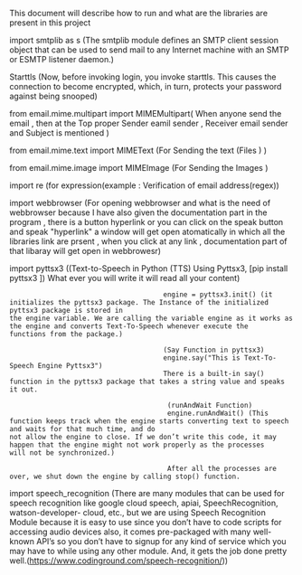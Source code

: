 This document will describe how to run and what are the libraries are present in this project

import smtplib  as s                       (The smtplib module defines an SMTP client session object that can be used to send mail to any Internet machine with an SMTP or ESMTP                                              listener daemon.)

Starttls                                   (Now, before invoking login, you invoke starttls. This causes the connection to become encrypted, which, in turn, protects your password                                            against being snooped)
 
from email.mime.multipart import MIMEMultipart( When anyone send the email , then at the Top proper Sender eamil sender , Receiver email sender and Subject is mentioned )

from email.mime.text import MIMEText     (For Sending the text (Files ) )

from email.mime.image import MIMEImage   (For Sending the Images  ) 

import re                                (for expression(example : Verification of email address(regex))

import webbrowser                        (For opening webbrowser and what is the need of webbrowser because I have also given the documentation part in the program , there is a                                              button hyperlink or you can click on the speak button and speak "hyperlink" a window will get open atomatically in which all the                                                    libraries link are prsent , when you click at any link , documentation part of that libaray will get open in webbrowesr)

import pyttsx3                           ((Text-to-Speech in Python (TTS) Using Pyttsx3, [pip install pyttsx3 ]) What ever you will write it will read  all your content)

                                          engine = pyttsx3.init() (it  initializes the pyttsx3 package. The Instance of the initialized pyttsx3 package is stored in                                                       the engine variable. We are calling the variable engine as it works as the engine and converts Text-To-Speech whenever execute the                                               functions from the package.)
                                           
                                          (Say Function in pyttsx3)
                                          engine.say("This is Text-To-Speech Engine Pyttsx3")
                                          There is a built-in say() function in the pyttsx3 package that takes a string value and speaks it out.

                                           (runAndWait Function)
                                           engine.runAndWait() (This function keeps track when the engine starts converting text to speech and waits for that much time, and do                                              not allow the engine to close. If we don’t write this code, it may happen that the engine might not work properly as the processes                                                will not be synchronized.)

                                           After all the processes are over, we shut down the engine by calling stop() function.
                                           
                                           
                                           
                                           
                                           
   import speech_recognition             (There are many modules that can be used for speech recognition like google cloud speech, apiai, SpeechRecognition, watson-developer-                                            cloud, etc., but we are using Speech Recognition Module because it is easy to use since you don’t have to code scripts for accessing                                              audio devices also, it comes pre-packaged with many well-known API’s so you don’t have to signup for any kind of service which you                                                may have to while using any other module. And, it gets the job done pretty well.(https://www.codinground.com/speech-recognition/))
                                           
                                           
                                           
